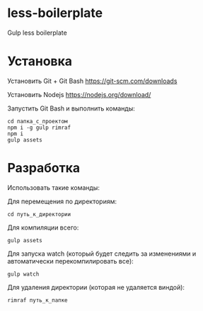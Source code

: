 # less-boilerplate
Gulp less boilerplate

# Установка

Установить Git + Git Bash
https://git-scm.com/downloads

Установить Nodejs
https://nodejs.org/download/


Запустить Git Bash и выполнить команды:
```
cd папка_с_проектом
npm i -g gulp rimraf
npm i
gulp assets
```

# Разработка

Использовать такие команды:

Для перемещения по директориям:
```
cd путь_к_директории
```

Для компиляции всего:
```
gulp assets
```

Для запуска watch (который будет следить за изменениями и автоматически перекомпилировать все):
```
gulp watch
```

Для удаления директории (которая не удаляется виндой):
```
rimraf путь_к_папке
```
